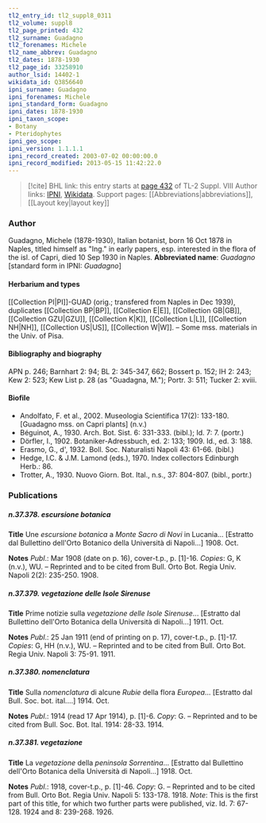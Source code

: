 ```yaml
---
tl2_entry_id: tl2_suppl8_0311
tl2_volume: suppl8
tl2_page_printed: 432
tl2_surname: Guadagno
tl2_forenames: Michele
tl2_name_abbrev: Guadagno
tl2_dates: 1878-1930
tl2_page_id: 33258910
author_lsid: 14402-1
wikidata_id: Q3856640
ipni_surname: Guadagno
ipni_forenames: Michele
ipni_standard_form: Guadagno
ipni_dates: 1878-1930
ipni_taxon_scope: 
- Botany
- Pteridophytes
ipni_geo_scope: 
ipni_version: 1.1.1.1
ipni_record_created: 2003-07-02 00:00:00.0
ipni_record_modified: 2013-05-15 11:42:22.0
---
```


> [!cite] BHL link: this entry starts at [page 432](https://www.biodiversitylibrary.org/page/33258910) of TL-2 Suppl. VIII
> Author links: [IPNI](https://www.ipni.org/a/14402-1), [Wikidata](https://www.wikidata.org/wiki/Q3856640). Support pages: [[Abbreviations|abbreviations]], [[Layout key|layout key]]

### Author

Guadagno, Michele (1878-1930), Italian botanist, born 16 Oct 1878 in Naples, titled himself as "Ing." in early papers, esp. interested in the flora of the isl. of Capri, died 10 Sep 1930 in Naples. 
**Abbreviated name**: *Guadagno* \[standard form in IPNI: *Guadagno*\]

#### Herbarium and types

[[Collection PI|PI]]-GUAD (orig.; transfered from Naples in Dec 1939), duplicates [[Collection BP|BP]], [[Collection E|E]], [[Collection GB|GB]], [[Collection GZU|GZU]], [[Collection K|K]], [[Collection L|L]], [[Collection NH|NH]], [[Collection US|US]], [[Collection W|W]]. – Some mss. materials in the Univ. of Pisa.

#### Bibliography and biography

APN p. 246; Barnhart 2: 94; BL 2: 345-347, 662; Bossert p. 152; IH 2: 243; Kew 2: 523; Kew List p. 28 (as "Guadagna, M."); Portr. 3: 511; Tucker 2: xviii.

#### Biofile

- Andolfato, F. et al., 2002. Museologia Scientifica 17(2): 133-180. \[Guadagno mss. on Capri plants\] (n.v.)
- Béguinot, A., 1930. Arch. Bot. Sist. 6: 331-333. (bibl.); Id. 7: 7. (portr.)
- Dörfler, I., 1902. Botaniker-Adressbuch, ed. 2: 133; 1909. Id., ed. 3: 188.
- Erasmo, G., d', 1932. Boll. Soc. Naturalisti Napoli 43: 61-66. (bibl.)
- Hedge, I.C. & J.M. Lamond (eds.), 1970. Index collectors Edinburgh Herb.: 86.
- Trotter, A., 1930. Nuovo Giorn. Bot. Ital., n.s., 37: 804-807. (bibl., portr.)

### Publications

##### n.37.378. escursione botanica

**Title**
Une *escursione botanica* a *Monte Sacro di Novi* in Lucania... \[Estratto dal Bullettino dell'Orto Botanico della Università di Napoli...\] 1908. Oct.

**Notes**
*Publ*.: Mar 1908 (date on p. 16), cover-t.p., p. \[1\]-16. *Copies*: G, K (n.v.), WU. – Reprinted and to be cited from Bull. Orto Bot. Regia Univ. Napoli 2(2): 235-250. 1908.

##### n.37.379. vegetazione delle Isole Sirenuse

**Title**
Prime notizie sulla *vegetazione delle Isole Sirenuse*... \[Estratto dal Bullettino dell'Orto Botanica della Università di Napoli...\] 1911. Oct.

**Notes**
*Publ*.: 25 Jan 1911 (end of printing on p. 17), cover-t.p., p. \[1\]-17. *Copies*: G, HH (n.v.), WU. – Reprinted and to be cited from Bull. Orto Bot. Regia Univ. Napoli 3: 75-91. 1911.

##### n.37.380. nomenclatura

**Title**
Sulla *nomenclatura* di alcune *Rubie* della flora *Europea*... \[Estratto dal Bull. Soc. bot. ital....\] 1914. Oct.

**Notes**
*Publ*.: 1914 (read 17 Apr 1914), p. \[1\]-6. *Copy*: G. – Reprinted and to be cited from Bull. Soc. Bot. Ital. 1914: 28-33. 1914.

##### n.37.381. vegetazione

**Title**
La *vegetazione* della *peninsola Sorrentina*... \[Estratto dal Bullettino dell'Orto Botanica della Università di Napoli...\] 1918. Oct.

**Notes**
*Publ*.: 1918, cover-t.p., p. \[1\]-46. *Copy*: G. – Reprinted and to be cited from Bull. Orto Bot. Regia Univ. Napoli 5: 133-178. 1918.
*Note*: This is the first part of this title, for which two further parts were published, viz. Id. 7: 67-128. 1924 and 8: 239-268. 1926.

